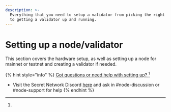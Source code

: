 ```yaml
---
description: >-
  Everything that you need to setup a validator from picking the right hardware
  to getting a validator up and running.
---
```


# Setting up a node/validator

This section covers the hardware setup, as well as setting up a node for mainnet or testnet and creating a validator if needed.

{% hint style="info" %}
[Got questions or need help with setting up? ](#user-content-fn-1)[^1]

* Visit the Secret Network Discord [here](https://discord.com/invite/SJK32GY) and ask in #node-discussion or #node-support for help
{% endhint %}

[^1]: 

